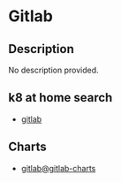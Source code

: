# Gitlab

## Description

No description provided.

## k8 at home search

- [gitlab](https://nanne.dev/k8s-at-home-search/#/gitlab)

## Charts

- [gitlab@gitlab-charts](https://charts.gitlab.io/)
